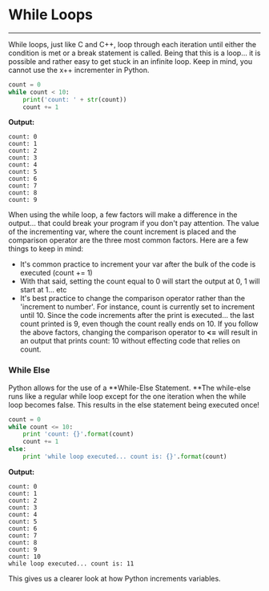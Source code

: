 # While Loops

---

While loops, just like C and C++, loop through each iteration until either the condition is met or a break statement is called. Being that this is a loop... it is possible and rather easy to get stuck in an infinite loop. Keep in mind, you cannot use the x++ incrementer in Python.

```py
count = 0
while count < 10:
    print('count: ' + str(count))
    count += 1
```

**Output:**

```
count: 0
count: 1
count: 2
count: 3
count: 4
count: 5
count: 6
count: 7
count: 8
count: 9
```

When using the while loop, a few factors will make a difference in the output... that could break your program if you don't pay attention. The value of the incrementing var, where the count increment is placed and the comparison operator are the three most common factors. Here are a few things to keep in mind:

* It's common practice to increment your var after the bulk of the code is executed \(count += 1\)
* With that said, setting the count equal to 0 will start the output at 0, 1 will start at 1... etc
* It's best practice to change the comparison operator rather than the 'increment to number'. For instance, count is currently set to increment until 10. Since the code increments after the print is executed... the last count printed is 9, even though the count really ends on 10. If you follow the above factors, changing the comparison operator to **&lt;=** will result in an output that prints count: 10 without effecting code that relies on count. 

### While Else

Python allows for the use of a **While-Else Statement. **The while-else runs like a regular while loop except for the one iteration when the while loop becomes false. This results in the else statement being executed once!

```py
count = 0
while count <= 10:
    print 'count: {}'.format(count)
    count += 1
else:
    print 'while loop executed... count is: {}'.format(count)
```

**Output:**

```
count: 0
count: 1
count: 2
count: 3
count: 4
count: 5
count: 6
count: 7
count: 8
count: 9
count: 10
while loop executed... count is: 11
```

This gives us a clearer look at how Python increments variables.

